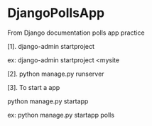 # DjangoPollsApp
From Django documentation polls app practice

[1]. django-admin startproject <Project Name>

ex: django-admin startproject <mysite

[2]. python manage.py runserver

[3]. To start a app

python manage.py startapp <app name>

ex: python manage.py startapp polls